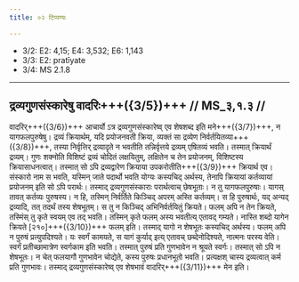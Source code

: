 ```yaml
---
title: ०२ टिप्पण्यः

---
```

- 3/2: E2: 4,15; E4: 3,532; E6: 1,143
- 3/3: E2: pratīyate
- 3/4: MS 2.1.8

____________________________________________


## द्रव्यगुणसंस्कारेषु वादरिः+++({3/5})+++ // MS_३,१.३ //

वादरिर्+++({3/6})+++ आचार्यो ऽत्र द्रव्यगुणसंस्कारेष्व् एव शेषशब्द इति मने+++({3/7})+++, न यागफलपुरुषेषु। द्रव्यं क्रियार्थम्, यदि प्रयोजनवती क्रिया, व्यक्तं सा द्रव्येण निर्वर्तयितव्या+++({3/8})+++, तस्या निर्वृत्तिर् द्रव्यादृते न भवतीति तन्निर्वृत्तये द्रव्यम् एषितव्यं भवति। तस्मात् क्रियार्थं द्रव्यम्। गुणः शक्नोति विशिष्टं द्रव्यं चोदितं लक्षयितुम्, लक्षितेन च तेन प्रयोजनम्, विशिष्टस्य क्रियासाधनत्वात्। तस्मात् सो ऽपि द्रव्यद्वारेण क्रियाया उपकरोतीति+++({3/9})+++ क्रियार्थ एव। संस्कारो नाम स भवति, यस्मिन् जाते पदार्थो भवति योग्यः कस्यचिद् अर्थस्य, तेनापि क्रियायां कर्तव्यायां प्रयोजनम् इति सो ऽपि परार्थः। तस्माद् द्रव्यगुणसंस्काराः परार्थत्वाच् छेषभूताः।
न तु यागफलपुरुषाः। यागस् तावत् कर्तव्यः पुरुषस्य। न हि, तस्मिन् निर्वर्तिते किञ्चिद् अपरम् अस्ति कर्तव्यम्। स हि पुरुषार्थः, यद् अन्यद् द्रव्यादि, तत् तदर्थं तस्य शेषभूतम्। स तु न किञ्चिद् अभिनिर्वर्तयितुं क्रियते। फलम् अपि न तेन क्रियते, तस्मिंस् तु कृते स्वयम् एव तद् भवति। तस्मिन् कृते फलम् अस्य भवतीत्य् एतावद् गम्यते। नास्ति शब्दो यागेन क्रियते [२१०]+++({3/10})+++ फलम् इति। तस्माद् यागो न शेषभूतः कस्यचिद् अर्थस्य। फलम् अपि न पुरुषं प्रत्युपदिश्यते। यः स्वर्गं कामयते, स यागं कुर्याद् इत्य् एतावच् छब्देनोदिश्यते, नात्मनः परस्य वेति। स्वर्गं प्रतीच्छामात्रेण स्वर्गकाम इति भवति। तस्मात् पुरुषं प्रति गुणभावेन न श्रूयते स्वर्गः। तस्मात् सो ऽपि न शेषभूतः। न चेत् फलयागौ गुणभावेन चोद्येते, कस्य पुरुषः प्रधानभूतो भवति। प्रत्यक्षश् चास्य द्रव्यत्वात् कर्म प्रति गुणभावः। तस्माद् द्रव्यगुणसंस्कारेष्व् एव शेषभावं वादरिर्+++({3/11})+++ मेन इति।
